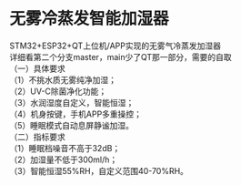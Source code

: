 # 无雾冷蒸发智能加湿器
STM32+ESP32+QT上位机/APP实现的无雾气冷蒸发加湿器  
详细看第二个分支master，main少了QT那一部分，需要的自取  
（一）具体要求  
（1）不挑水质无雾纯净加湿；  
（2）UV-C除菌净化功能；  
（3）水润湿度自定义，智能恒湿；  
（4）机身按键，手机APP多重操控；  
（5）睡眠模式自动息屏静谧加湿。  
（二）指标要求  
（1）睡眠档噪音不高于32dB；  
（2）加湿量不低于300ml/h；  
（3）智能恒湿55%RH，自定义范围40-70%RH。  
